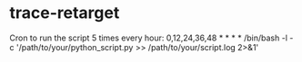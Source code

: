 # trace-retarget

Cron to run the script 5 times every hour: 0,12,24,36,48 * * * * /bin/bash -l -c '/path/to/your/python_script.py >> /path/to/your/script.log 2>&1'
